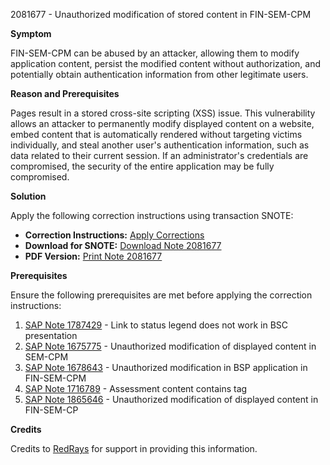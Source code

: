 2081677 - Unauthorized modification of stored content in FIN-SEM-CPM

**Symptom**

FIN-SEM-CPM can be abused by an attacker, allowing them to modify application content, persist the modified content without authorization, and potentially obtain authentication information from other legitimate users.

**Reason and Prerequisites**

Pages result in a stored cross-site scripting (XSS) issue. This vulnerability allows an attacker to permanently modify displayed content on a website, embed content that is automatically rendered without targeting victims individually, and steal another user's authentication information, such as data related to their current session. If an administrator's credentials are compromised, the security of the entire application may be fully compromised.

**Solution**

Apply the following correction instructions using transaction SNOTE:

- **Correction Instructions:** [Apply Corrections](https://me.sap.com/corrins/0002081677/49)
- **Download for SNOTE:** [Download Note 2081677](https://notesdownloads.sap.com/note/0040000012814862017)
- **PDF Version:** [Print Note 2081677](https://userapps.support.sap.com/sap/support/sfm/notes/print/0002081677?language=en-US&token=3358B3E8FEE15EBC64F0E0CD7F2C52D5)

**Prerequisites**

Ensure the following prerequisites are met before applying the correction instructions:

1. [SAP Note 1787429](https://me.sap.com/notes/1787429) - Link to status legend does not work in BSC presentation
2. [SAP Note 1675775](https://me.sap.com/notes/1675775) - Unauthorized modification of displayed content in SEM-CPM
3. [SAP Note 1678643](https://me.sap.com/notes/1678643) - Unauthorized modification in BSP application in FIN-SEM-CPM
4. [SAP Note 1716789](https://me.sap.com/notes/1716789) - Assessment content contains tag
5. [SAP Note 1865646](https://me.sap.com/notes/1865646) - Unauthorized modification of displayed content in FIN-SEM-CP

**Credits**

Credits to [RedRays](https://redrays.io) for support in providing this information.